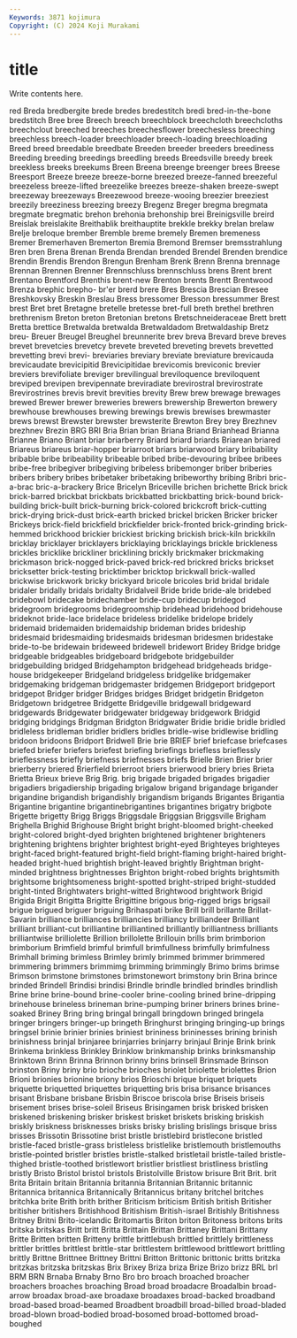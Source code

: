 ```yaml
---
Keywords: 3871 kojimura
Copyright: (C) 2024 Koji Murakami
---
```


# title

Write contents here.



red Breda bredbergite brede bredes
bredestitch bredi bred-in-the-bone bredstitch Bree bree Breech breech breechblock breechcloth
breechcloths breechclout breeched breeches breechesflower breechesless breeching breechless breech-loader breechloader
breech-loading breechloading Breed breed breedable breedbate Breeden breeder breeders breediness
Breeding breeding breedings breedling breeds Breedsville breedy breek breekless breeks
breekums Breen Breena breenge breenger brees Breese Breesport Breeze breeze
breeze-borne breezed breeze-fanned breezeful breezeless breeze-lifted breezelike breezes breeze-shaken breeze-swept
breezeway breezeways Breezewood breeze-wooing breezier breeziest breezily breeziness breezing breezy
Bregenz Breger bregma bregmata bregmate bregmatic brehon brehonia brehonship brei
Breinigsville breird Breislak breislakite Breithablik breithauptite brekkle brekky brelan brelaw
Brelje breloque brember Bremble breme bremely Bremen bremeness Bremer Bremerhaven
Bremerton Bremia Bremond Bremser bremsstrahlung Bren bren Brena Brenan Brenda
Brendan brended Brendel Brenden brendice Brendin Brendis Brendon Brengun Brenham
Brenk Brenn Brenna brennage Brennan Brennen Brenner Brennschluss brennschluss brens
Brent brent Brentano Brentford Brenthis brent-new Brenton brents Brentt Brentwood
Brenza brephic brepho- br'er brerd brere Bres Brescia Brescian Bresee
Breshkovsky Breskin Breslau Bress bressomer Bresson bressummer Brest brest Bret
bret Bretagne bretelle bretesse bret-full breth brethel brethren brethrenism Breton
breton Bretonian bretons Bretschneideraceae Brett brett Bretta brettice Bretwalda bretwalda
Bretwaldadom Bretwaldaship Bretz breu- Breuer Breugel Breughel breunnerite brev breva
Brevard breve breves brevet brevetcies brevetcy brevete breveted breveting brevets
brevetted brevetting brevi brevi- breviaries breviary breviate breviature brevicauda brevicaudate
brevicipitid Brevicipitidae brevicomis breviconic brevier breviers brevifoliate breviger brevilingual breviloquence
breviloquent breviped brevipen brevipennate breviradiate brevirostral brevirostrate Brevirostrines brevis brevit
brevities brevity Brew brew brewage brewages brewed Brewer brewer breweries
brewers brewership Brewerton brewery brewhouse brewhouses brewing brewings brewis brewises
brewmaster brews brewst Brewster brewster brewsterite Brewton Brey brey Brezhnev
brezhnev Brezin BRG BRI Bria Brian brian Briana Briand Brianhead
Brianna Brianne Briano Briant briar briarberry Briard briard briards Briarean
briared Briareus briareus briar-hopper briarroot briars briarwood briary bribability bribable
bribe bribeability bribeable bribed bribe-devouring bribee bribees bribe-free bribegiver bribegiving
bribeless bribemonger briber briberies bribers bribery bribes bribetaker bribetaking bribeworthy
bribing Bribri bric-a-brac bric-a-brackery Brice Bricelyn Briceville brichen brichette Brick
brick brick-barred brickbat brickbats brickbatted brickbatting brick-bound brick-building brick-built brick-burning
brick-colored brickcroft brick-cutting brick-drying brick-dust brick-earth bricked brickel bricken Bricker
bricker Brickeys brick-field brickfield brickfielder brick-fronted brick-grinding brick-hemmed brickhood brickier
brickiest bricking brickish brick-kiln brickkiln bricklay bricklayer bricklayers bricklaying bricklayings
brickle brickleness brickles bricklike brickliner bricklining brickly brickmaker brickmaking brickmason
brick-nogged brick-paved brick-red brickred bricks brickset bricksetter brick-testing bricktimber bricktop
brickwall brick-walled brickwise brickwork bricky brickyard bricole bricoles brid bridal
bridale bridaler bridally bridals bridalty Bridalveil Bride bride bride-ale bridebed
bridebowl bridecake bridechamber bride-cup bridecup bridegod bridegroom bridegrooms bridegroomship bridehead
bridehood bridehouse brideknot bride-lace bridelace brideless bridelike bridelope bridely bridemaid
bridemaiden bridemaidship brideman brides brideship bridesmaid bridesmaiding bridesmaids bridesman bridesmen
bridestake bride-to-be bridewain brideweed bridewell bridewort Bridey Bridge bridge bridgeable
bridgeables bridgeboard bridgebote bridgebuilder bridgebuilding bridged Bridgehampton bridgehead bridgeheads bridge-house
bridgekeeper Bridgeland bridgeless bridgelike bridgemaker bridgemaking bridgeman bridgemaster bridgemen Bridgeport
bridgeport bridgepot Bridger bridger Bridges bridges Bridget bridgetin Bridgeton Bridgetown
bridgetree Bridgette Bridgeville bridgewall bridgeward bridgewards Bridgewater bridgewater bridgeway bridgework
Bridgid bridging bridgings Bridgman Bridgton Bridgwater Bridie bridie bridle bridled
bridleless bridleman bridler bridlers bridles bridle-wise bridlewise bridling bridoon bridoons
Bridport Bridwell Brie brie BRIEF brief briefcase briefcases briefed briefer
briefers briefest briefing briefings briefless brieflessly brieflessness briefly briefness briefnesses
briefs Brielle Brien Brier brier brierberry briered Brierfield brierroot briers
brierwood briery bries Brieta Brietta Brieux brieve Brig Brig. brig
brigade brigaded brigades brigadier brigadiers brigadiership brigading brigalow brigand brigandage
brigander brigandine brigandish brigandishly brigandism brigands Brigantes Brigantia Brigantine brigantine
brigantinebrigantines brigantines brigatry brigbote Brigette brigetty Brigg Briggs Briggsdale Briggsian
Briggsville Brigham Brighella Brighid Brighouse Bright bright bright-bloomed bright-cheeked bright-colored
bright-dyed brighten brightened brightener brighteners brightening brightens brighter brightest bright-eyed
Brighteyes brighteyes bright-faced bright-featured bright-field bright-flaming bright-haired bright-headed bright-hued brightish
bright-leaved brightly Brightman bright-minded brightness brightnesses Brighton bright-robed brights brightsmith
brightsome brightsomeness bright-spotted bright-striped bright-studded bright-tinted Brightwaters bright-witted Brightwood brightwork
Brigid Brigida Brigit Brigitta Brigitte Brigittine brigous brig-rigged brigs brigsail
brigue brigued briguer briguing Brihaspati brike Brill brill brillante Brillat-Savarin
brilliance brilliances brilliancies brilliancy brilliandeer Brilliant brilliant brilliant-cut brilliantine brilliantined
brilliantly brilliantness brilliants brilliantwise brilliolette Brillion brillolette Brillouin brills brim
brimborion brimborium Brimfield brimful brimfull brimfullness brimfully brimfulness Brimhall briming
brimless Brimley brimly brimmed brimmer brimmered brimmering brimmers brimmimg brimming
brimmingly Brimo brims brimse Brimson brimstone brimstones brimstonewort brimstony brin
Brina brince brinded Brindell Brindisi brindisi Brindle brindle brindled brindles
brindlish Brine brine brine-bound brine-cooler brine-cooling brined brine-dripping brinehouse brineless
brineman brine-pumping briner briners brines brine-soaked Briney Bring bring bringal
bringall bringdown bringed bringela bringer bringers bringer-up bringeth Bringhurst bringing
bringing-up brings bringsel brinie brinier brinies briniest brininess brininesses brining
brinish brinishness brinjal brinjaree brinjarries brinjarry brinjaul Brinje Brink brink
Brinkema brinkless Brinkley Brinklow brinkmanship brinks brinksmanship Brinktown Brinn Brinna
Brinnon brinny brins brinsell Brinsmade Brinson brinston Briny briny brio
brioche brioches briolet briolette briolettes Brion Brioni brionies brionine briony
brios Brioschi brique briquet briquets briquette briquetted briquettes briquetting bris
brisa brisance brisances brisant Brisbane brisbane Brisbin Briscoe briscola brise
Briseis briseis brisement brises brise-soleil Briseus Brisingamen brisk brisked brisken
briskened briskening brisker briskest brisket briskets brisking briskish briskly briskness
brisknesses brisks brisky brisling brislings brisque briss brisses Brissotin Brissotine
brist bristle bristlebird bristlecone bristled bristle-faced bristle-grass bristleless bristlelike bristlemouth
bristlemouths bristle-pointed bristler bristles bristle-stalked bristletail bristle-tailed bristle-thighed bristle-toothed bristlewort
bristlier bristliest bristliness bristling bristly Bristo Bristol bristol bristols Bristolville
Bristow brisure Brit Brit. brit Brita Britain britain Britannia britannia
Britannian Britannic britannic Britannica britannica Britannically Britannicus britany britchel britches
britchka brite Brith brith brither Briticism briticism British british Britisher
britisher britishers Britishhood Britishism British-israel Britishly Britishness Britney Britni Brito-icelandic
Britomartis Briton briton Britoness britons brits britska britskas Britt britt
Britta Brittain Brittan Brittaney Brittani Brittany Britte Britten britten Britteny
brittle brittlebush brittled brittlely brittleness brittler brittles brittlest brittle-star brittlestem
brittlewood brittlewort brittling brittly Brittne Brittnee Brittney Brittni Britton Brittonic
brittonic britts britzka britzkas britzska britzskas Brix Brixey Briza briza
Brize Brizo brizz BRL brl BRM BRN Brnaba Brnaby Brno
Bro bro broach broached broacher broachers broaches broaching Broad broad
broadacre Broadalbin broad-arrow broadax broad-axe broadaxe broadaxes broad-backed broadband broad-based
broad-beamed Broadbent broadbill broad-billed broad-bladed broad-blown broad-bodied broad-bosomed broad-bottomed broad-boughed

